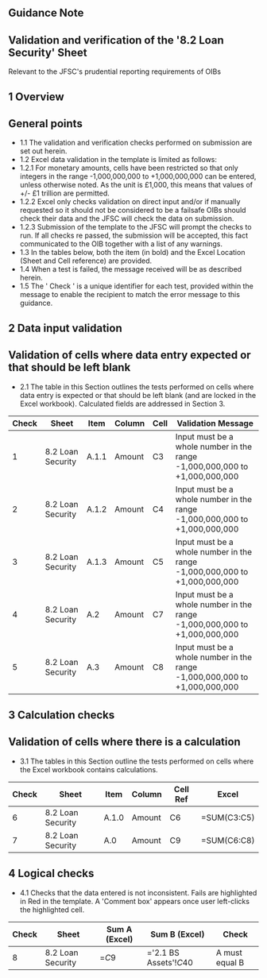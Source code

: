 
## Guidance Note

## Validation and verification of the '8.2 Loan Security' Sheet

Relevant to the JFSC's prudential reporting requirements of OIBs

## 1 Overview

## General points

- 1.1 The validation and verification checks performed on submission are set out herein.
- 1.2 Excel data validation in the template is limited as follows:
- 1.2.1 For monetary amounts, cells have been restricted so that only integers in the range -1,000,000,000 to +1,000,000,000 can be entered, unless otherwise noted. As the unit is £1,000, this means that values of +/- £1 trillion are permitted.
- 1.2.2 Excel only checks validation on direct input and/or if manually requested so it should not be considered to be a failsafe OIBs should check their data and the JFSC will check the data on submission.
- 1.2.3 Submission of the template to the JFSC will prompt the checks to run. If all checks re passed, the submission will be accepted, this fact communicated to the OIB together with a list of any warnings.
- 1.3 In the tables below, both the item (in bold) and the Excel Location (Sheet and Cell reference) are provided.
- 1.4 When a test is failed, the message received will be as described herein.
- 1.5 The ' Check ' is a unique identifier for each test, provided within the message to enable the recipient to match the error message to this guidance.

## 2 Data input validation

## Validation of cells where data entry expected or that should be left blank

- 2.1 The table in this Section outlines the tests performed on cells where data entry is expected or that should be left blank (and are locked in the Excel workbook). Calculated fields are addressed in Section 3.

|   Check | Sheet             | Item   | Column   | Cell   | Validation Message                                                         |
|---------|-------------------|--------|----------|--------|----------------------------------------------------------------------------|
|       1 | 8.2 Loan Security | A.1.1  | Amount   | C3     | Input must be a whole number in the range -1,000,000,000 to +1,000,000,000 |
|       2 | 8.2 Loan Security | A.1.2  | Amount   | C4     | Input must be a whole number in the range -1,000,000,000 to +1,000,000,000 |
|       3 | 8.2 Loan Security | A.1.3  | Amount   | C5     | Input must be a whole number in the range -1,000,000,000 to +1,000,000,000 |
|       4 | 8.2 Loan Security | A.2    | Amount   | C7     | Input must be a whole number in the range -1,000,000,000 to +1,000,000,000 |
|       5 | 8.2 Loan Security | A.3    | Amount   | C8     | Input must be a whole number in the range -1,000,000,000 to +1,000,000,000 |

## 3 Calculation checks

## Validation of cells where there is a calculation

- 3.1 The tables in this Section outline the tests performed on cells where the Excel workbook contains calculations.

|   Check | Sheet             | Item   | Column   | Cell  Ref   | Excel       |
|---------|-------------------|--------|----------|-------------|-------------|
|       6 | 8.2 Loan Security | A.1.0  | Amount   | C6          | =SUM(C3:C5) |
|       7 | 8.2 Loan Security | A.0    | Amount   | C9          | =SUM(C6:C8) |

## 4 Logical checks

- 4.1 Checks that the data entered is not inconsistent. Fails are highlighted in Red in the template.  A 'Comment box' appears once user left-clicks the highlighted cell.

|   Check | Sheet             | Sum A (Excel)   | Sum B (Excel)          | Check          |
|---------|-------------------|-----------------|------------------------|----------------|
|       8 | 8.2 Loan Security | =$C$9           | ='2.1 BS Assets'!$C$40 | A must equal B |